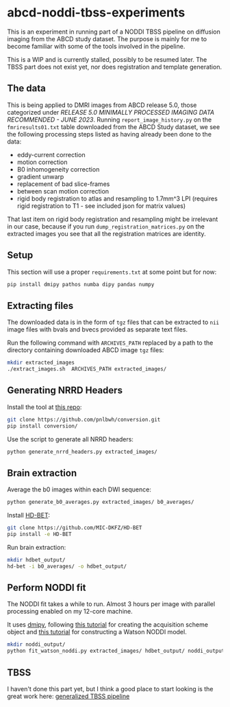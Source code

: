 # abcd-noddi-tbss-experiments

This is an experiment in running part of a NODDI TBSS pipeline on diffusion imaging from the ABCD study dataset.
The purpose is mainly for me to become familiar with some of the tools involved in the pipeline.

This is a WIP and is currently stalled, possibly to be resumed later. The TBSS part does not exist yet, nor does registration and template generation.

## The data

This is being applied to DMRI images from ABCD release 5.0, those categorized under _RELEASE 5.0 MINIMALLY PROCESSED IMAGING DATA RECOMMENDED - JUNE 2023_. Running `report_image_history.py` on the `fmriresults01.txt` table downloaded from the ABCD Study dataset, we see the following processing steps listed as having already been done to the data:

- eddy-current correction
- motion correction
- B0 inhomogeneity correction
- gradient unwarp
- replacement of bad slice-frames
- between scan motion correction
- rigid body registration to atlas and resampling to 1.7mm^3 LPI (requires rigid registration to T1 - see included json for matrix values)

That last item on rigid body registration and resampling might be irrelevant in our case, because if you run `dump_registration_matrices.py` on the extracted images you see that all the registration matrices are identity.

## Setup

This section will use a proper `requirements.txt` at some point but for now:
```sh
pip install dmipy pathos numba dipy pandas numpy
```

## Extracting files

The downloaded data is in the form of `tgz` files that can be extracted to `nii` image files with bvals and bvecs provided as separate text files.

Run the following command with `ARCHIVES_PATH` replaced by a path to the directory containing downloaded ABCD image `tgz` files:

```sh
mkdir extracted_images
./extract_images.sh  ARCHIVES_PATH extracted_images/
```

## Generating NRRD Headers

Install the tool at [this repo](https://github.com/pnlbwh/conversion):
```sh
git clone https://github.com/pnlbwh/conversion.git
pip install conversion/
```

Use the script to generate all NRRD headers:
```sh
python generate_nrrd_headers.py extracted_images/
```

## Brain extraction

Average the b0 images within each DWI sequence:
```sh
python generate_b0_averages.py extracted_images/ b0_averages/
```

Install [HD-BET](https://github.com/MIC-DKFZ/HD-BET):
```sh
git clone https://github.com/MIC-DKFZ/HD-BET
pip install -e HD-BET
```

Run brain extraction:
```sh
mkdir hdbet_output/
hd-bet -i b0_averages/ -o hdbet_output/
```

## Perform NODDI fit

The NODDI fit takes a while to run. Almost 3 hours per image with parallel processing enabled on my 12-core machine.

It uses [dmipy](https://github.com/AthenaEPI/dmipy), following [this tutorial](https://nbviewer.org/github/AthenaEPI/dmipy/blob/master/examples/tutorial_setting_up_acquisition_scheme.ipynb) for creating the acquisition scheme object and [this tutorial](https://nbviewer.org/github/AthenaEPI/dmipy/blob/master/examples/example_noddi_watson.ipynb) for constructing a Watson NODDI model.

```sh
mkdir noddi_output/
python fit_watson_noddi.py extracted_images/ hdbet_output/ noddi_output/
```

## TBSS

I haven't done this part yet, but I think a good place to start looking is the great work here: [generalized TBSS pipeline](https://github.com/pnlbwh/tbss)